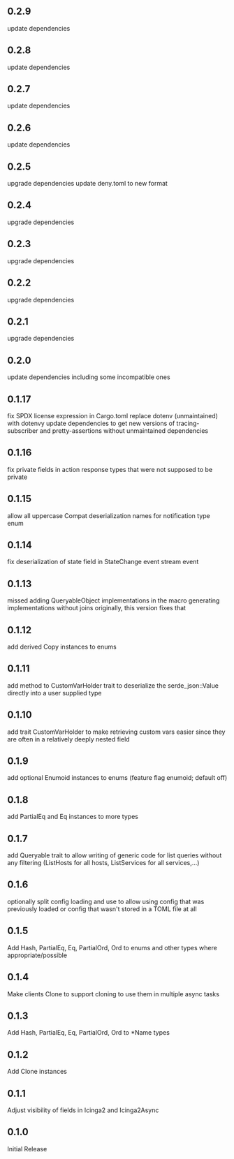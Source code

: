 ## 0.2.9

update dependencies

## 0.2.8

update dependencies

## 0.2.7

update dependencies

## 0.2.6

update dependencies

## 0.2.5

upgrade dependencies
update deny.toml to new format

## 0.2.4

upgrade dependencies

## 0.2.3

upgrade dependencies

## 0.2.2

upgrade dependencies

## 0.2.1

upgrade dependencies

## 0.2.0

update dependencies including some incompatible ones

## 0.1.17

fix SPDX license expression in Cargo.toml
replace dotenv (unmaintained) with dotenvy
update dependencies to get new versions of tracing-subscriber and pretty-assertions without unmaintained dependencies

## 0.1.16

fix private fields in action response types that were not supposed to be private

## 0.1.15

allow all uppercase Compat deserialization names for notification type enum

## 0.1.14

fix deserialization of state field in StateChange event stream event

## 0.1.13

missed adding QueryableObject implementations in the macro generating implementations
without joins originally, this version fixes that

## 0.1.12

add derived Copy instances to enums

## 0.1.11

add method to CustomVarHolder trait to deserialize the serde\_json::Value directly
into a user supplied type

## 0.1.10

add trait CustomVarHolder to make retrieving custom vars easier since they
are often in a relatively deeply nested field

## 0.1.9

add optional Enumoid instances to enums (feature flag enumoid; default off)

## 0.1.8

add PartialEq and Eq instances to more types

## 0.1.7

add Queryable trait to allow writing of generic code for list queries without
any filtering (ListHosts for all hosts, ListServices for all services,...)

## 0.1.6

optionally split config loading and use to allow using config that was previously
loaded or config that wasn't stored in a TOML file at all

## 0.1.5

Add Hash, PartialEq, Eq, PartialOrd, Ord to enums and other types where appropriate/possible

## 0.1.4

Make clients Clone to support cloning to use them in multiple async tasks

## 0.1.3

Add Hash, PartialEq, Eq, PartialOrd, Ord to *Name types

## 0.1.2

Add Clone instances

## 0.1.1

Adjust visibility of fields in Icinga2 and Icinga2Async

## 0.1.0

Initial Release
